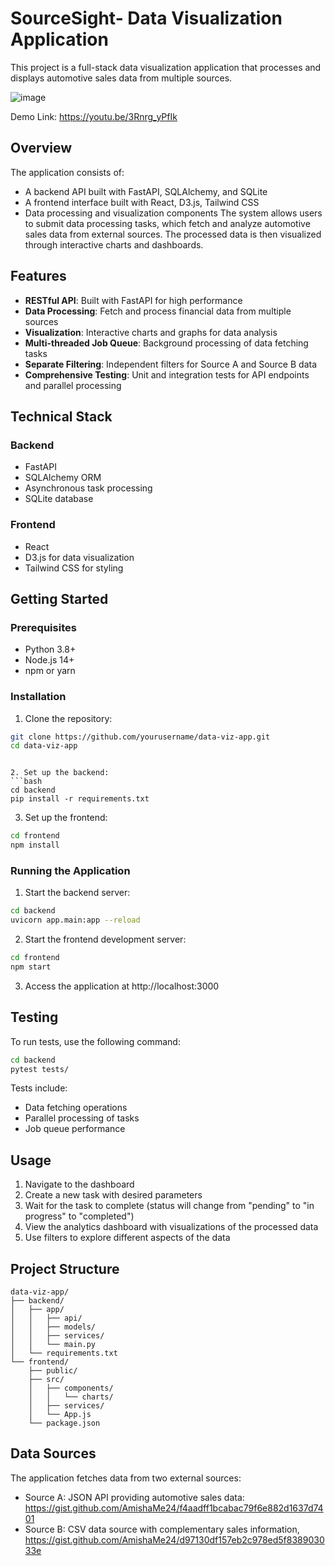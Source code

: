 # SourceSight- Data Visualization Application
This project is a full-stack data visualization application that processes and displays automotive sales data from multiple sources.

![image](https://github.com/user-attachments/assets/9b4ac363-e636-4310-9b2c-da227c4882f3)

Demo Link: https://youtu.be/3Rnrg_yPfIk

## Overview
The application consists of:

- A backend API built with FastAPI, SQLAlchemy, and SQLite
- A frontend interface built with React, D3.js, Tailwind CSS
- Data processing and visualization components
The system allows users to submit data processing tasks, which fetch and analyze automotive sales data from external sources. The processed data is then visualized through interactive charts and dashboards.

## Features

- **RESTful API**: Built with FastAPI for high performance
- **Data Processing**: Fetch and process financial data from multiple sources
- **Visualization**: Interactive charts and graphs for data analysis
- **Multi-threaded Job Queue**: Background processing of data fetching tasks
- **Separate Filtering**: Independent filters for Source A and Source B data
- **Comprehensive Testing**: Unit and integration tests for API endpoints and parallel processing

## Technical Stack
### Backend
- FastAPI
- SQLAlchemy ORM
- Asynchronous task processing
- SQLite database
### Frontend
- React
- D3.js for data visualization
- Tailwind CSS for styling
## Getting Started
### Prerequisites
- Python 3.8+
- Node.js 14+
- npm or yarn
### Installation
1. Clone the repository:
```bash
git clone https://github.com/yourusername/data-viz-app.git
cd data-viz-app
 ```
```

2. Set up the backend:
```bash
cd backend
pip install -r requirements.txt
 ```

3. Set up the frontend:
```bash
cd frontend
npm install
 ```

### Running the Application
1. Start the backend server:
```bash
cd backend
uvicorn app.main:app --reload
 ```

2. Start the frontend development server:
```bash
cd frontend
npm start
 ```

3. Access the application at http://localhost:3000

## Testing
To run tests, use the following command:
```bash
cd backend
pytest tests/
 ```
Tests include:
- Data fetching operations
- Parallel processing of tasks
- Job queue performance

## Usage
1. Navigate to the dashboard
2. Create a new task with desired parameters
3. Wait for the task to complete (status will change from "pending" to "in progress" to "completed")
4. View the analytics dashboard with visualizations of the processed data
5. Use filters to explore different aspects of the data

## Project Structure
```plaintext
data-viz-app/
├── backend/
│   ├── app/
│   │   ├── api/
│   │   ├── models/
│   │   ├── services/
│   │   └── main.py
│   └── requirements.txt
└── frontend/
    ├── public/
    ├── src/
    │   ├── components/
    │   │   └── charts/
    │   ├── services/
    │   └── App.js
    └── package.json
 ```

## Data Sources
The application fetches data from two external sources:

- Source A: JSON API providing automotive sales data:  https://gist.github.com/AmishaMe24/f4aadff1bcabac79f6e882d1637d7401
- Source B: CSV data source with complementary sales information, https://gist.github.com/AmishaMe24/d97130df157eb2c978ed5f838903033e
